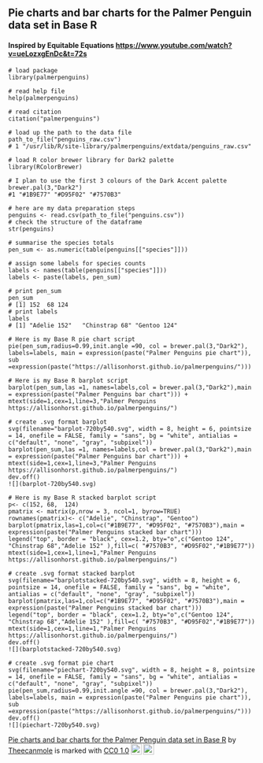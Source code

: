 

## Pie charts and bar charts for the Palmer Penguin data set in Base R

#### Inspired by Equitable Equations https://www.youtube.com/watch?v=ueLozxgEnDc&t=72s
```{r}
# load package
library(palmerpenguins)

# read help file
help(palmerpenguins)

# read citation
citation("palmerpenguins")

# load up the path to the data file
path_to_file("penguins_raw.csv")
# 1 "/usr/lib/R/site-library/palmerpenguins/extdata/penguins_raw.csv"

# load R color brewer library for Dark2 palette
library(RColorBrewer)

# I plan to use the first 3 colours of the Dark Accent palette
brewer.pal(3,"Dark2")
#1 "#1B9E77" "#D95F02" "#7570B3"

# here are my data preparation steps
penguins <- read.csv(path_to_file("penguins.csv"))
# check the structure of the dataframe
str(penguins)

# summarise the species totals
pen_sum <- as.numeric(table(penguins[["species"]]))

# assign some labels for species counts
labels <- names(table(penguins[["species"]]))
labels <- paste(labels, pen_sum)

# print pen_sum
pen_sum
# [1] 152  68 124
# print labels
labels
# [1] "Adelie 152"   "Chinstrap 68" "Gentoo 124"

# Here is my Base R pie chart script
pie(pen_sum,radius=0.99,init.angle =90, col = brewer.pal(3,"Dark2"), labels=labels, main = expression(paste("Palmer Penguins pie chart")), sub =expression(paste("https://allisonhorst.github.io/palmerpenguins/")))

# Here is my Base R barplot script
barplot(pen_sum,las =1, names=labels,col = brewer.pal(3,"Dark2"),main = expression(paste("Palmer Penguins bar chart"))) +
mtext(side=1,cex=1,line=3,"Palmer Penguins https://allisonhorst.github.io/palmerpenguins/")

# create .svg format barplot
svg(filename="barplot-720by540.svg", width = 8, height = 6, pointsize = 14, onefile = FALSE, family = "sans", bg = "white", antialias = c("default", "none", "gray", "subpixel"))
barplot(pen_sum,las =1, names=labels,col = brewer.pal(3,"Dark2"),main = expression(paste("Palmer Penguins bar chart"))) +
mtext(side=1,cex=1,line=3,"Palmer Penguins https://allisonhorst.github.io/palmerpenguins/")
dev.off()
![](barplot-720by540.svg)

# Here is my Base R stacked barplot script
p<- c(152, 68,  124)
pmatrix <- matrix(p,nrow = 3, ncol=1, byrow=TRUE)
rownames(pmatrix)<- c("Adelie", "Chinstrap", "Gentoo")
barplot(pmatrix,las=1,col=c("#1B9E77", "#D95F02", "#7570B3"),main = expression(paste("Palmer Penguins stacked bar chart")))
legend("top", border = "black", cex=1.2, bty="o",c("Gentoo 124", "Chinstrap 68","Adelie 152" ),fill=c( "#7570B3", "#D95F02","#1B9E77"))
mtext(side=1,cex=1,line=1,"Palmer Penguins https://allisonhorst.github.io/palmerpenguins/")

# create .svg format stacked barplot
svg(filename="barplotstacked-720by540.svg", width = 8, height = 6, pointsize = 14, onefile = FALSE, family = "sans", bg = "white", antialias = c("default", "none", "gray", "subpixel"))
barplot(pmatrix,las=1,col=c("#1B9E77", "#D95F02", "#7570B3"),main = expression(paste("Palmer Penguins stacked bar chart")))
legend("top", border = "black", cex=1.2, bty="o",c("Gentoo 124", "Chinstrap 68","Adelie 152" ),fill=c( "#7570B3", "#D95F02","#1B9E77"))
mtext(side=1,cex=1,line=1,"Palmer Penguins https://allisonhorst.github.io/palmerpenguins/")
dev.off()
![](barplotstacked-720by540.svg)

# create .svg format pie chart
svg(filename="piechart-720by540.svg", width = 8, height = 8, pointsize = 14, onefile = FALSE, family = "sans", bg = "white", antialias = c("default", "none", "gray", "subpixel"))
pie(pen_sum,radius=0.99,init.angle =90, col = brewer.pal(3,"Dark2"), labels=labels, main = expression(paste("Palmer Penguins pie chart")), sub =expression(paste("https://allisonhorst.github.io/palmerpenguins/")))
dev.off()
![](piechart-720by540.svg)
```

<p xmlns:cc="http://creativecommons.org/ns#" xmlns:dct="http://purl.org/dc/terms/"><a property="dct:title" rel="cc:attributionURL" href="https://github.com/theecanmole/penguins">Pie charts and bar charts for the Palmer Penguin data set in Base R</a> by <a rel="cc:attributionURL dct:creator" property="cc:attributionName" href="https://github.com/theecanmole">Theecanmole</a> is marked with <a href="https://creativecommons.org/publicdomain/zero/1.0/?ref=chooser-v1" target="_blank" rel="license noopener noreferrer" style="display:inline-block;">CC0 1.0<img style="height:22px!important;margin-left:3px;vertical-align:text-bottom;" src="https://mirrors.creativecommons.org/presskit/icons/cc.svg?ref=chooser-v1" alt=""><img style="height:22px!important;margin-left:3px;vertical-align:text-bottom;" src="https://mirrors.creativecommons.org/presskit/icons/zero.svg?ref=chooser-v1" alt=""></a></p> 
